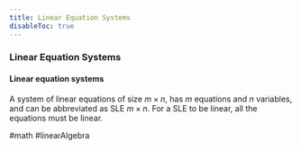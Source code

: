 ```yaml
---
title: Linear Equation Systems
disableToc: true
---
```


### Linear Equation Systems
#### Linear equation systems
A system of linear equations of size $m \times n$, has $m$ equations and $n$ variables, and can be abbreviated as SLE $m \times n$. For a SLE to be linear, all the equations must be linear.

#math #linearAlgebra 
